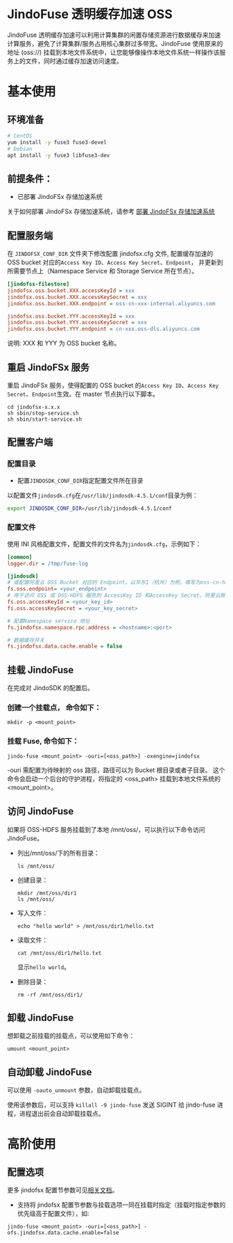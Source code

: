 # JindoFuse 透明缓存加速 OSS

JindoFuse 透明缓存加速可以利用计算集群的闲置存储资源进行数据缓存来加速计算服务，避免了计算集群/服务占用核心集群过多带宽。JindoFuse 使用原来的地址  (oss://) 挂载到本地文件系统中，让您能够像操作本地文件系统一样操作该服务上的文件，同时通过缓存加速访问速度。

# 基本使用

## 环境准备

```bash
# CentOS
yum install -y fuse3 fuse3-devel
# Debian
apt install -y fuse3 libfuse3-dev
```

## 前提条件：
* 已部署 JindoFSx 存储加速系统

关于如何部署 JindoFSx 存储加速系统，请参考 [部署 JindoFSx 存储加速系统](/docs/user/4.x/4.5.x/4.5.1/jindofsx/deploy/deploy_jindofsx.md)

## 配置服务端

在 `JINDOFSX_CONF_DIR` 文件夹下修改配置 jindofsx.cfg 文件, 配置缓存加速的 OSS bucket 对应的`Access Key ID`、`Access Key Secret`、`Endpoint`，
并更新到所需要节点上（Namespace Service 和 Storage Service 所在节点）。

```ini
[jindofsx-filestore]
jindofsx.oss.bucket.XXX.accessKeyId = xxx
jindofsx.oss.bucket.XXX.accessKeySecret = xxx
jindofsx.oss.bucket.XXX.endpoint = oss-cn-xxx-internal.aliyuncs.com

jindofsx.oss.bucket.YYY.accessKeyId = xxx
jindofsx.oss.bucket.YYY.accessKeySecret = xxx
jindofsx.oss.bucket.YYY.endpoint = cn-xxx.oss-dls.aliyuncs.com
```

说明: XXX 和 YYY 为 OSS bucket 名称。

## 重启 JindoFSx 服务
重启 JindoFSx 服务，使得配置的 OSS bucket 的`Access Key ID`、`Access Key Secret`、`Endpoint`生效。在 master 节点执行以下脚本。
```
cd jindofsx-x.x.x
sh sbin/stop-service.sh
sh sbin/start-service.sh
```

## 配置客户端

### 配置目录
* 配置`JINDOSDK_CONF_DIR`指定配置文件所在目录

以配置文件`jindosdk.cfg`在`/usr/lib/jindosdk-4.5.1/conf`目录为例：
```bash
export JINDOSDK_CONF_DIR=/usr/lib/jindosdk-4.5.1/conf
```

### 配置文件
使用 INI 风格配置文件，配置文件的文件名为`jindosdk.cfg`，示例如下：

```ini
[common]
logger.dir = /tmp/fuse-log

[jindosdk]
# 或配置阿里云 OSS Bucket 对应的 Endpoint。以华东1（杭州）为例，填写为oss-cn-hangzhou-internal.aliyuncs.com。
fs.oss.endpoint= <your_endpoint>
# 用于访问 OSS 或 OSS-HDFS 服务的 AccessKey ID 和AccessKey Secret。阿里云账号 AccessKey 拥有所有API的访问权限，风险很高。强烈建议您创建并使用RAM用户进行API访问或日常运维，请登录RAM控制台创建RAM用户。
fs.oss.accessKeyId = <your_key_id>
fs.oss.accessKeySecret = <your_key_secret>

# 配置Namespace service 地址
fs.jindofsx.namespace.rpc.address = <hostname>:<port>

# 数据缓存开关
fs.jindofsx.data.cache.enable = false
```

## 挂载 JindoFuse

在完成对 JindoSDK 的配置后。
### 创建一个挂载点， 命令如下：

```
mkdir -p <mount_point>
```
### 挂载 Fuse, 命令如下：
```
jindo-fuse <mount_point> -ouri=[<oss_path>] -oxengine=jindofsx
```
-ouri 需配置为待映射的 oss 路径，路径可以为 Bucket 根目录或者子目录。
这个命令会启动一个后台的守护进程，将指定的 <oss_path> 挂载到本地文件系统的 <mount_point>。

## 访问 JindoFuse

如果将 OSS-HDFS 服务挂载到了本地 /mnt/oss/，可以执行以下命令访问 JindoFuse。

* 列出/mnt/oss/下的所有目录：

   ```
   ls /mnt/oss/
   ```

* 创建目录：

   ```
   mkdir /mnt/oss/dir1
   ls /mnt/oss/
   ```

* 写入文件：

   ```
   echo "hello world" > /mnt/oss/dir1/hello.txt
   ```

* 读取文件：

   ```
   cat /mnt/oss/dir1/hello.txt
   ```

   显示`hello world`。

* 删除目录：

   ```
   rm -rf /mnt/oss/dir1/
   ```

## 卸载 JindoFuse

想卸载之前挂载的挂载点，可以使用如下命令：

```
umount <mount_point>
```

## 自动卸载 JindoFuse

可以使用 `-oauto_unmount` 参数，自动卸载挂载点。

使用该参数后，可以支持  `killall -9 jindo-fuse` 发送 SIGINT 给 jindo-fuse 进程，进程退出前会自动卸载挂载点。

# 高阶使用
## 配置选项

更多 jindofsx 配置节参数可见[相关文档](../configuration/jindosdk_configuration_list_ini.md)。

* 支持将 jindofsx 配置节参数与挂载选项一同在挂载时指定（挂载时指定参数的优先级高于配置文件），如:

```
jindo-fuse <mount_point> -ouri=[<oss_path>] -ofs.jindofsx.data.cache.enable=false
```